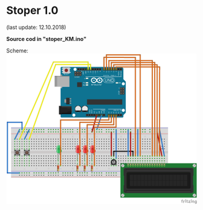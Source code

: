 # Stoper 1.0

(last update: 12.10.2018)

<b>Source cod in "stoper_KM.ino"</b>

Scheme:
![alt text](https://github.com/Kacper1263/arduino/blob/master/stoper/Stoper_1.0/stoper_KM_bb.png)


